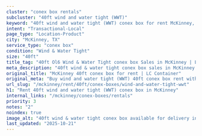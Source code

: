 ```yaml
---
cluster: "conex box rentals"
subcluster: "40ft wind and water tight (WWT)"
keyword: "40ft wind and water tight (WWT) conex box for rent McKinney, TX"
intent: "Transactional-Local"
page_type: "Location-Product"
city: "McKinney, TX"
service_type: "conex box"
condition: "Wind & Water Tight"
size: "40ft"
title_tag: "40ft Ol6 Wind & Water Tight conex box Sales in McKinney | LC Container"
meta_description: "40ft wind & water tight conex box sales in McKinney. Fast delivery, competitive pricing. Serving conex boxes area. Quote ID: MYT. Call (214) 524-4168 for your free quote today."
original_title: "McKinney 40ft conex box for rent | LC Container"
original_meta: "Buy wind and water tight (WWT) 40ft conex box rent with local delivery in McKinney, TX. LC Container — local Since 2003. Request a fast quote today."
url_slug: "/mckinney/rent/40ft/conex-boxes/wind-and-water-tight-wwt"
h1: "Rent 40ft wind and water tight (WWT) conex box in McKinney"
internal_links: "/mckinney/conex-boxes/rentals"
priority: 3
notes: "2"
noindex: true
image_alt: "40ft wind & water tight conex box available for delivery in McKinney"
last_updated: "2025-10-21"
---
```


<!-- TODO: Add unique city/inventory copy, images, and internal links here. -->
